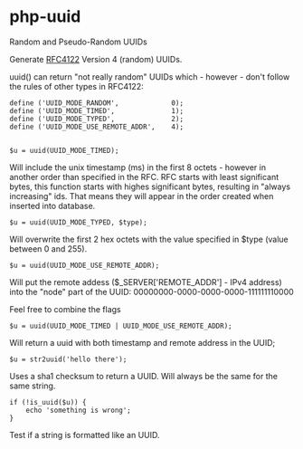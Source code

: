 # php-uuid
Random and Pseudo-Random UUIDs

Generate [RFC4122](https://www.ietf.org/rfc/rfc4122.txt) Version 4 (random) UUIDs.

uuid() can return "not really random" UUIDs which - however - don't follow the rules of other types in RFC4122:

    define ('UUID_MODE_RANDOM',             0);
    define ('UUID_MODE_TIMED',              1);
    define ('UUID_MODE_TYPED',              2);
    define ('UUID_MODE_USE_REMOTE_ADDR',    4);


    $u = uuid(UUID_MODE_TIMED);

Will include the unix timestamp (ms) in the first 8 octets - however in another order than specified in the RFC. RFC starts with least significant bytes, this function starts with highes significant bytes, resulting in "always increasing" ids. That means they will appear in the order created when inserted into database.


    $u = uuid(UUID_MODE_TYPED, $type);

Will overwrite the first 2 hex octets with the value specified in $type (value between 0 and 255).


    $u = uuid(UUID_MODE_USE_REMOTE_ADDR);

Will put the remote addess ($_SERVER['REMOTE_ADDR'] - IPv4 address) into the "node" part of the UUID:
00000000-0000-0000-0000-111111110000
                        

Feel free to combine the flags

    $u = uuid(UUID_MODE_TIMED | UUID_MODE_USE_REMOTE_ADDR);

Will return a uuid with both timestamp and remote address in the UUID;




    $u = str2uuid('hello there');

Uses a sha1 checksum to return a UUID. Will always be the same for the same string.


    if (!is_uuid($u)) {
        echo 'something is wrong';
    } 

Test if a string is formatted like an UUID.
